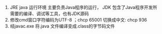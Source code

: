 1. JRE java 运行环境 主要负责Java程序的运行，
   JDK 包含了Java程序开发所需要的编译、调试等工具，也有JDK源码
2. 修改cmd窗口字符编码为UTF-8 ；chcp 65001 切换成中文: chcp  936
3. 经javac.exe 将.java 文件编译变成.class的字节码文件